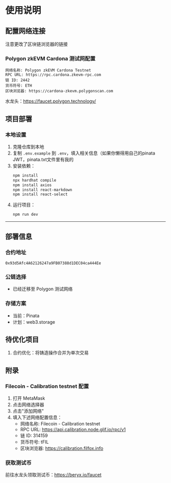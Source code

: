 # 使用说明

## 配置网络连接
注意更改了区块链浏览器的链接
### Polygon zkEVM Cardona 测试网配置
```
网络名称: Polygon zkEVM Cardona Testnet
RPC URL: https://rpc.cardona.zkevm-rpc.com
链 ID: 2442
货币符号: ETH
区块浏览器: https://cardona-zkevm.polygonscan.com
```
水龙头：https://faucet.polygon.technology/



## 项目部署

### 本地设置
1. 克隆仓库到本地
2. 复制 `.env.example` 到 `.env`，填入相关信息（如果你懒得用自己的pinata JWT，pinata.txt文件里有我的
4. 安装依赖：
   ```bash
   npm install
   npx hardhat compile
   npm install axios
   npm install react-markdown
   npm install react-select
   ```
5. 运行项目：
   ```bash
   npm run dev
   ```

---

## 部署信息

### 合约地址
```
0x93d5Afc4A62126247a9FB07388d1DEC04ca444Ee
```

### 公链选择
- 已经迁移至 Polygon 测试网络

### 存储方案
- 当前：Pinata
- 计划：web3.storage

## 待优化项目
1. 合约优化：将铸造操作合并为单次交易

## 附录

### Filecoin - Calibration testnet 配置
1. 打开 MetaMask
2. 点击网络选择器
3. 点击"添加网络"
4. 填入下述网络配置信息：
   - 网络名称: Filecoin - Calibration testnet
   - RPC URL: https://api.calibration.node.glif.io/rpc/v1
   - 链 ID: 314159
   - 货币符号: tFIL
   - 区块浏览器: https://calibration.filfox.info

### 获取测试币
前往水龙头领取测试币：https://beryx.io/faucet
